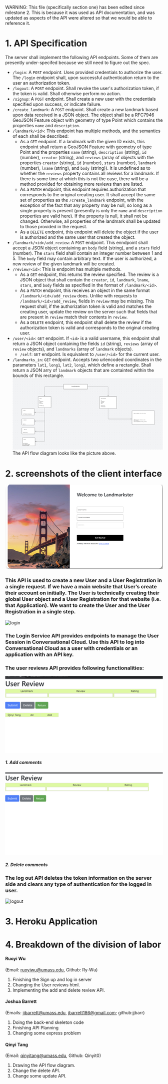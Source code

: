 
WARNING: This file (specifically section one) has been edited since
milestone 2. This is because it was used as API documentation, and was updated
as aspects of the API were altered so that we would be able to reference it.

# 1. API Specification
The server shall implement the following API endpoints. Some of them are
presently under-specifed because we still need to figure out the spec.
- `/login`: A `POST` endpoint. Uses provided credentials to authorize the
  user. The `/login` endpoint shall, upon successful authentication return to
  the user an authorization token.
- `/logout`: A `POST` endpoint. Shall revoke the user's authorization token, if
  the token is valid. Shall otherwise perform no action.
- `/signup`: A `POST` endpoint. Shall create a new user with the credentials
  specified upon success, or indicate failure.
- `/create_landmark`: A `POST` endpoint. Shall create a new landmark based upon
  data received in a JSON object. The object shall be a RFC7946 GeoJSON Feature
  object with geometry of type Point which contains the properties `name` and
  `description`.
- `/landmark/<id>`: This endpoint has multiple methods, and the semantics of
    each shall be described:
  - As a `GET` endpoint. If a landmark with the given ID exists, this endpoint
    shall return a GeoJSON Feature with geometry of type Point and the
    properties `name` (string), `description` (string), `id` (number), `creator`
    (string), and `reviews` (array of objects with the properties `creator`
    (string), `id` (number), `stars` (number), `landmark` (number), `lname`
    (string), and `body` (string)). It is undefined as to whether the `reviews`
    property contains all reviews for a landmark. If there is some time at which
    this is not the case, there will be a method provided for obtaining more
    reviews than are listed.
  - As a `PATCH` endpoint, this endpoint requires authorization that corresponds
    to the original creating user. It shall accept the same set of properties as
    the `/create_landmark` endpoint, with the exception of the fact that any
    property may be null, so long as a single property is present (presently is
    only the `name` and `description` properties are valid here). If the
    property is null, it shall not be changed. Otherwise, all properties of the
    landmark shall be updated to those provided in the request.
  - As a `DELETE` endpoint, this endpoint will delete the object if the user is
    authorized and the same user that created the object.
- `/landmark/<id>/add_review`: A `POST` endpoint. This enndpoint shall accept a
  JSON object containing an `body` field (string), and a `stars` field
  (number). The `stars` field shall contain an integer number between 1
  and 5. The `body` field may contain arbitrary text. If the user is authorized,
  a new review of the given landmark will be created.
- `/review/<id>`: This is endpoint has multiple methods.
  - As a `GET` endpoint, this returns the review specified. The review is a JSON
    object that shall contain the `creator`, `id`, `landmark`, `lname`, `stars`,
    and `body` fields as specified in the format of `/landmark/<id>`.
  - As a `PATCH` endpoint, this receives an object in the same format
    `/landmark/<id>/add_review` does. Unlike with requests to
    `/landmark/<id>/add_review`, fields in `review` may be missing. This request
    shall, if the authorization token is valid and matches the creating user,
    update the review on the server such that fields that are present in
    `review` match their contents in `review`.
  - As a `DELETE` endpoint, this endpoint shall delete the review if the
    authorization token is valid and corresponds to the original creating user.
- `/user/<id>`: `GET` endpoint. If `<id>` is a valid username, this endpoint
  shall return a JSON object containing the fields `id` (string), `reviews`
  (array of `review` objects), and `landmarks` (array of `landmark` objects).
  - `/self`: `GET` endpoint. Is equivalent to `/user/<id>` for the current user.
- `/landmarks_in`: `GET` endpoint. Accepts two urlencoded coordinates in the
  parameters `lat1`, `long1`, `lat2`, `long2`, which define a rectangle. Shall
  return a JSON arry of `landmark` objects that are containted within the bounds
  of this rectangle.
![flow](flow.png)
The API flow diagram looks like the picture above.

# 2. screenshots of the client interface
![signup](signup.png)
### This API is used to create a new User and a User Registration in a single request. If we have a main website that User’s create their account on initially. The User is technically creating their global User object and a User Registration for that website (i.e. that Application). We want to create the User and the User Registration in a single step. 
![login](login.png)
### The Login Service API provides endpoints to manage the User Session in Conversational Cloud. Use this API to log into Conversational Cloud as a user with credentials or an application with an API key.
### The user reviews API provides following functionalities:
![addre](Addre.png)
##### 1. Add comments
![deletere](deletere.png)
##### 2. Delete comments
### The log out API deletes the token information on the server side and clears any type of authentication for the logged in user.
![logout](logout.png)
# 3. Heroku Application

# 4. Breakdown of the division of labor 
#### Ruoyi Wu 
(Email: ruoyiwu@umass.edu, Github: Ry-Wu)
1. Finishing the Sign up and log in server
2. Changing the User reviews html.
3. Implementing the add and delete review API.

#### Joshua Barrett 
(Emails: jjbarrett@umass.edu, jbarrett186@gmail.com; github:jjbarr)
1. Doing the back-end skeleton code
2. Finishing API Planning
3. Changing some express problem

#### Qinyi Tang
(Email: qinyitang@umass.edu, Github: Qinyit0)
1. Drawing the API flow diagram.
2. Change the delete API.
3. Change some update API.
